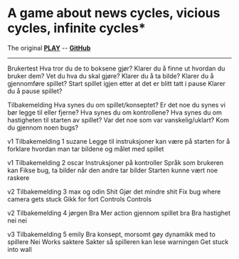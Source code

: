 # A game about news cycles, vicious cycles, infinite cycles*

The original
**[PLAY](https://ncase.itch.io/wbwwb)** -- **[GitHub](https://github.com/ncase/wbwwb)**

---

Brukertest 
Hva tror du de to boksene gjør?
Klarer du å finne ut hvordan du bruker dem?
Vet du hva du skal gjøre?
Klarer du å ta bilde?
Klarer du å gjennomføre spillet?
Start spillet igjen etter at det er blitt tatt i pause
Klarer du å pause spillet?


Tilbakemelding 
Hva synes du om spillet/konseptet? 
Er det noe du synes vi bør legge til eller fjerne? 
Hva synes du om kontrollene? 
Hva synes du om hastigheten til starten av spillet? 
Var det noe som var vanskelig/uklart? 
Kom du gjennom noen bugs?


v1
Tilbakemelding 1 suzane
Legge til instruksjoner kan være på starten for å forklare hvordan man tar bildene og målet med spillet

v1
Tilbakemelding 2 oscar
Instruksjoner på kontroller
Språk som brukeren kan
Fikse bug, ta bilder når den andre tar bilder
Starten kunne vært noe raskere 

v2
Tilbakemelding 3 max og odin
Shit
Gjør det mindre shit
Fix bug where camera gets stuck
Gikk for fort 
Controls
Controls

v2
Tilbakemelding 4 jørgen
Bra
Mer action gjennom spillet
bra
Bra hastighet
nei
nei

v3
Tilbakemelding 5 emily 
Bra konsept, morsomt gøy dynamikk med to spillere
Nei
Works
saktere
Sakter så spilleren kan lese warningen 
Get stuck into wall

